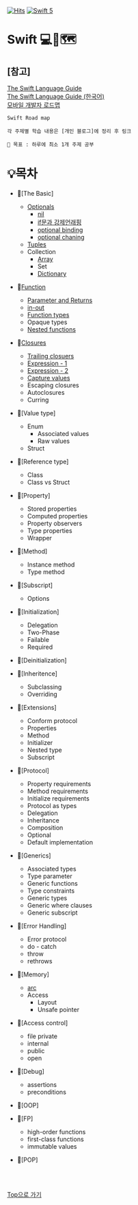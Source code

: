 [![Hits](https://hits.seeyoufarm.com/api/count/incr/badge.svg?url=https%3A%2F%2Fgithub.com%2Fsweetfood-dev/Roadmap-Swift&count_bg=%23137CBD&title_bg=%23555555&icon=&icon_color=%23E7E7E7&title=hits&edge_flat=false)](https://hits.seeyoufarm.com) [![Swift 5](https://img.shields.io/badge/Swift-Lecture-orange.svg?style=flat)](https://swift.org)
# Swift 💻🧭🗺️ 
## [참고]
[The Swift Language Guide](https://docs.swift.org/swift-book/LanguageGuide/TheBasics.html)
<br>
[The Swift Language Guide (한국어)](https://jusung.gitbook.io/the-swift-language-guide/)
<br>
[모바일 개발자 로드맵](https://github.com/godrm/mobile-developer-roadmap)
<br>
```
Swift Road map

각 주제별 학습 내용은 [개인 블로그]에 정리 후 링크

🌟 목표 : 하루에 최소 1개 주제 공부
```

# 💡목차
- 🔗[The Basic]
  - [Optionals](https://sweetfood-dev.github.io/swift/Optional/)
    - [nil](https://sweetfood-dev.github.io/swift/Optional/)
    - [if문과 강제언래핑](https://sweetfood-dev.github.io/swift/Optional2)
    - [optional binding](https://sweetfood-dev.github.io/swift/Optional2)
    - [optional chaning](https://sweetfood-dev.github.io/swift/OptionalChaining)
  - [Tuples](https://sweetfood-dev.github.io/swift/Tuple/)
  - Collection
    - [Array](https://sweetfood-dev.github.io/swift/Array/)
    - Set
    - [Dictionary](https://sweetfood-dev.github.io/swift/Dictionary/)

- 🔗[Function](https://sweetfood-dev.github.io/swift/Function/)
  - [Parameter and Returns](https://sweetfood-dev.github.io/swift/Function2-ParameterAndReturn/)
  - [in-out](https://sweetfood-dev.github.io/swift/function3-inout/)
  - [Function types](https://sweetfood-dev.github.io/swift/function4-functiontype/)
  - Opaque types
  - [Nested functions](https://sweetfood-dev.github.io/swift/function5-NestedFunction/)

- 🔗[Closures](https://sweetfood-dev.github.io/swift/Closure/)
  - [Trailing closuers](https://sweetfood-dev.github.io/swift/Closure2-expression/#후행-클로저trailing-closures)
  - [Expression - 1](https://sweetfood-dev.github.io/swift/Closure1-expression/)
  - [Expression - 2](https://sweetfood-dev.github.io/swift/Closure2-expression/)
  - [Capture values](https://sweetfood-dev.github.io/swift/Closure3-Capturing/)
  - Escaping closures
  - Autoclosures
  - Curring

- 🔗[Value type]
  - Enum
    - Associated values
    - Raw values
  - Struct

- 🔗[Reference type]
  - Class
  - Class vs Struct

- 🔗[Property]
  - Stored properties
  - Computed properties
  - Property observers
  - Type properties
  - Wrapper

- 🔗[Method]
  - Instance method
  - Type method

- 🔗[Subscript]
  - Options

- 🔗[Initialization]
  - Delegation
  - Two-Phase
  - Failable
  - Required

- 🔗[Deinitialization]
- 🔗[Inheritence]
  - Subclassing
  - Overriding
- 🔗[Extensions]
  - Conform protocol
  - Properties
  - Method
  - Initializer
  - Nested type
  - Subscript

- 🔗[Protocol]
  - Property requirements
  - Method requirements
  - Initialize requirements
  - Protocol as types
  - Delegation
  - Inheritance
  - Composition
  - Optional
  - Default implementation

- 🔗[Generics]
  - Associated types
  - Type parameter
  - Generic functions
  - Type constraints
  - Generic types
  - Generic where clauses
  - Generic subscript

- 🔗[Error Handling]
  - Error protocol
  - do - catch
  - throw
  - rethrows

- 🔗[Memory]
  - [arc](https://sweetfood-dev.github.io/swift/ARC/)
  - Access
    - Layout
    - Unsafe pointer

- 🔗[Access control]
  - file private
  - internal
  - public
  - open

- 🔗[Debug]
  - assertions
  - preconditions

- 🔗[OOP]
- 🔗[FP]
  - high-order functions
  - first-class functions
  - immutable values
- 🔗[POP]

<br>
<br>

[Top으로 가기](https://github.com/sweetfood-dev/Roadmap/blob/main/README.md#%EB%AA%A9%EC%B0%A8)

